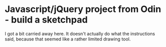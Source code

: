 # Javascript/jQuery project from Odin - build a sketchpad

I got a bit carried away here. It doesn't actually do what the instructions said, because that seemed like a rather limited drawing tool.
